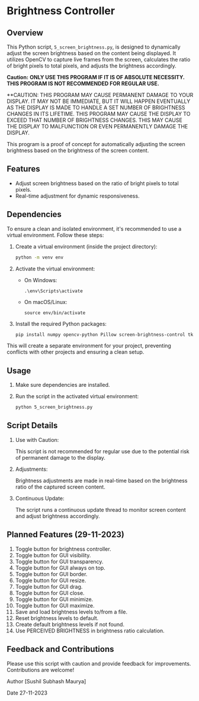 # Brightness Controller

## Overview

This Python script, `5_screen_brightness.py`, is designed to dynamically adjust the screen brightness based on the content being displayed. It utilizes OpenCV to capture live frames from the screen, calculates the ratio of bright pixels to total pixels, and adjusts the brightness accordingly.

**Caution:**
**ONLY USE THIS PROGRAM IF IT IS OF ABSOLUTE NECESSITY. THIS PROGRAM IS NOT RECOMMENDED FOR REGULAR USE.**

**CAUTION: THIS PROGRAM MAY CAUSE PERMANENT DAMAGE TO YOUR DISPLAY. IT MAY NOT BE IMMEDIATE, BUT IT WILL HAPPEN EVENTUALLY AS THE DISPLAY IS MADE TO HANDLE A SET NUMBER OF BRIGHTNESS CHANGES IN ITS LIFETIME. THIS PROGRAM MAY CAUSE THE DISPLAY TO EXCEED THAT NUMBER OF BRIGHTNESS CHANGES. THIS MAY CAUSE THE DISPLAY TO MALFUNCTION OR EVEN PERMANENTLY DAMAGE THE DISPLAY.

This program is a proof of concept for automatically adjusting the screen brightness based on the brightness of the screen content.

## Features

- Adjust screen brightness based on the ratio of bright pixels to total pixels.
- Real-time adjustment for dynamic responsiveness.

## Dependencies

To ensure a clean and isolated environment, it's recommended to use a virtual environment. Follow these steps:

1. Create a virtual environment (inside the project directory):

   ```bash
   python -m venv env
   ```
2. Activate the virtual environment:

    - On Windows:

        ```
        .\env\Scripts\activate
        ```

    - On macOS/Linux:

        ```
        source env/bin/activate
        ```

3. Install the required Python packages:

    ```bash
    pip install numpy opencv-python Pillow screen-brightness-control tk
    ```

This will create a separate environment for your project, preventing conflicts with other projects and ensuring a clean setup.

## Usage

1. Make sure dependencies are installed.

2. Run the script in the activated virtual environment:

    ```bash
    python 5_screen_brightness.py
    ```

## Script Details

1. Use with Caution:
    
    This script is not recommended for regular use due to the potential risk of permanent damage to the display.

2. Adjustments:

    Brightness adjustments are made in real-time based on the brightness ratio of the captured screen content.

3. Continuous Update:
    
    The script runs a continuous update thread to monitor screen content and adjust brightness accordingly.

## Planned Features (29-11-2023)
1. Toggle button for brightness controller.
2. Toggle button for GUI visibility.
3. Toggle button for GUI transparency.
4. Toggle button for GUI always on top.
5. Toggle button for GUI border.
6. Toggle button for GUI resize.
7. Toggle button for GUI drag.
8. Toggle button for GUI close.
9. Toggle button for GUI minimize.
10. Toggle button for GUI maximize.
11. Save and load brightness levels to/from a file.
12. Reset brightness levels to default.
13. Create default brightness levels if not found.
14. Use PERCEIVED BRIGHTNESS in brightness ratio calculation.

## Feedback and Contributions

Please use this script with caution and provide feedback for improvements. Contributions are welcome!

Author
[Sushil Subhash Maurya]

Date
27-11-2023